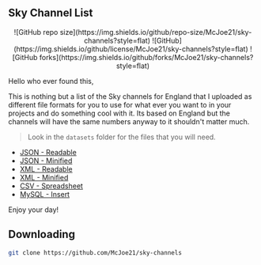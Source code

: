 ## Sky Channel List
<center>
![GitHub repo size](https://img.shields.io/github/repo-size/McJoe21/sky-channels?style=flat)
![GitHub](https://img.shields.io/github/license/McJoe21/sky-channels?style=flat)
![GitHub forks](https://img.shields.io/github/forks/McJoe21/sky-channels?style=flat)
</center>

Hello who ever found this,

This is nothing but a list of the Sky channels for England that I uploaded as different file formats for you to use for what ever you want to in your projects and do something cool with it. Its based on England but the channels will have the same numbers anyway to it shouldn't matter much.

> Look in the `datasets` folder for the files that you will need.

- [JSON - Readable](./datasets/channel-list.json)
- [JSON - Minified](./datasets/channel-list.min.json)
- [XML - Readable](./datasets/channel-list.xml)
- [XML - Minified](./datasets/channel-list.min.xml)
- [CSV - Spreadsheet](./datasets/channel-list.csv)
- [MySQL - Insert](./datasets/channel-list.mysql)

Enjoy your day!

## Downloading

```bash
git clone https://github.com/McJoe21/sky-channels
```